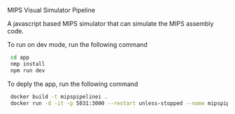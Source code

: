 MIPS Visual Simulator Pipeline


A javascript based MIPS simulator that can simulate the MIPS assembly code. 

To run on dev mode, run the following command
```bash
 cd app
 nmp install
 npm run dev 
```

To deply the app, run the following command
```bash
 docker build -t mipspipelinei .
 docker run -d -it -p 5031:3000 --restart unless-stopped --name mipspipeline mipspipelinei